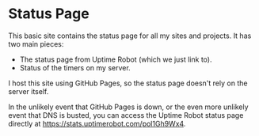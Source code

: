 # Status Page

This basic site contains the status page for all my sites and projects. It has two main pieces:
- The status page from Uptime Robot (which we just link to).
- Status of the timers on my server.

I host this site using GitHub Pages, so the status page doesn't rely on the server itself.

In the unlikely event that GitHub Pages is down, or the even more unlikely event that DNS is busted, you can access the Uptime Robot status page directly at https://stats.uptimerobot.com/pol1Gh9Wx4.

